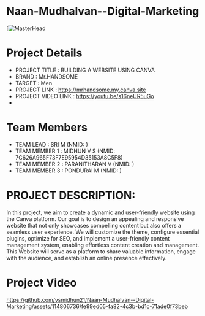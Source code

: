 # Naan-Mudhalvan--Digital-Marketing

[![MasterHead](https://media.tenor.com/OiB1gkwl37wAAAAC/digital-marketing-noida-seo.gif)

# Project Details
- PROJECT TITLE      : BUILDING A WEBSITE USING CANVA
- BRAND              : Mr.HANDSOME
- TARGET             : Men
- PROJECT LINK       : https://mrhandsome.my.canva.site
- PROJECT VIDEO LINK : https://youtu.be/s16neUR5uGo
- 
# Team Members
- TEAM LEAD          : SRI M              (NMID: )
- TEAM MEMBER 1      : MIDHUN V S         (NMID: 7C626A965F73F7E95954D35153A8C5F8)
- TEAM MEMBER 2      : PARANITHARAN V     (NMID: )
- TEAM MEMBER 3      : PONDURAI M         (NMID: )

# PROJECT DESCRIPTION: 
In this project, we aim to create a dynamic and user-friendly website using the Canva platform. Our goal is to design an appealing and responsive website that not only showcases compelling content but also offers a seamless user experience. We will customize the theme, configure essential plugins, optimize for SEO, and implement a user-friendly content management system, enabling effortless content creation and management. This Website will serve as a platform to share valuable information, engage with the audience, and establish an online presence effectively.

# Project Video
https://github.com/vsmidhun21/Naan-Mudhalvan--Digital-Marketing/assets/114806736/fe99ed05-fa82-4c3b-bd1c-71ade0f73beb

